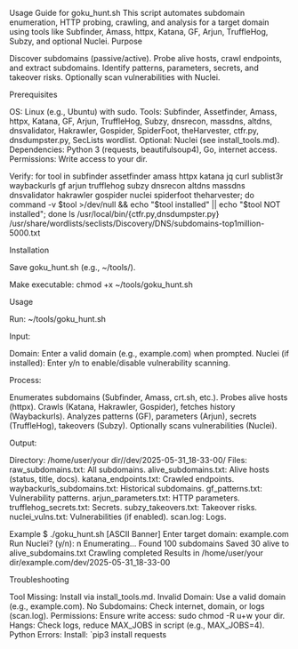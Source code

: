 Usage Guide for goku_hunt.sh
This script automates subdomain enumeration, HTTP probing, crawling, and analysis for a target domain using tools like Subfinder, Amass, httpx, Katana, GF, Arjun, TruffleHog, Subzy, and optional Nuclei.
Purpose

Discover subdomains (passive/active).
Probe alive hosts, crawl endpoints, and extract subdomains.
Identify patterns, parameters, secrets, and takeover risks.
Optionally scan vulnerabilities with Nuclei.

Prerequisites

OS: Linux (e.g., Ubuntu) with sudo.
Tools: Subfinder, Assetfinder, Amass, httpx, Katana, GF, Arjun, TruffleHog, Subzy, dnsrecon, massdns, altdns, dnsvalidator, Hakrawler, Gospider, SpiderFoot, theHarvester, ctfr.py, dnsdumpster.py, SecLists wordlist. Optional: Nuclei (see install_tools.md).
Dependencies: Python 3 (requests, beautifulsoup4), Go, internet access.
Permissions: Write access to  your dir.

Verify:
for tool in subfinder assetfinder amass httpx katana jq curl sublist3r waybackurls gf arjun trufflehog subzy dnsrecon altdns massdns dnsvalidator hakrawler gospider nuclei spiderfoot theharvester; do
  command -v $tool >/dev/null && echo "$tool installed" || echo "$tool NOT installed"; done
ls /usr/local/bin/{ctfr.py,dnsdumpster.py} /usr/share/wordlists/seclists/Discovery/DNS/subdomains-top1million-5000.txt

Installation

Save goku_hunt.sh (e.g., ~/tools/).

Make executable:
chmod +x ~/tools/goku_hunt.sh



Usage

Run:
~/tools/goku_hunt.sh


Input:

Domain: Enter a valid domain (e.g., example.com) when prompted.
Nuclei (if installed): Enter y/n to enable/disable vulnerability scanning.


Process:

Enumerates subdomains (Subfinder, Amass, crt.sh, etc.).
Probes alive hosts (httpx).
Crawls (Katana, Hakrawler, Gospider), fetches history (Waybackurls).
Analyzes patterns (GF), parameters (Arjun), secrets (TruffleHog), takeovers (Subzy).
Optionally scans vulnerabilities (Nuclei).


Output:

Directory: /home/user/your dir/<domain>/dev/2025-05-31_18-33-00/
Files:
raw_subdomains.txt: All subdomains.
alive_subdomains.txt: Alive hosts (status, title, docs).
katana_endpoints.txt: Crawled endpoints.
waybackurls_subdomains.txt: Historical subdomains.
gf_patterns.txt: Vulnerability patterns.
arjun_parameters.txt: HTTP parameters.
trufflehog_secrets.txt: Secrets.
subzy_takeovers.txt: Takeover risks.
nuclei_vulns.txt: Vulnerabilities (if enabled).
scan.log: Logs.





Example
$ ./goku_hunt.sh
[ASCII Banner]
Enter target domain: example.com
Run Nuclei? (y/n): n
Enumerating...
Found 100 subdomains
Saved 30 alive to alive_subdomains.txt
Crawling completed
Results in /home/user/your dir/example.com/dev/2025-05-31_18-33-00

Troubleshooting

Tool Missing: Install via install_tools.md.
Invalid Domain: Use a valid domain (e.g., example.com).
No Subdomains: Check internet, domain, or logs (scan.log).
Permissions: Ensure write access: sudo chmod -R u+w  your dir.
Hangs: Check logs, reduce MAX_JOBS in script (e.g., MAX_JOBS=4).
Python Errors: Install: `pip3 install requests

